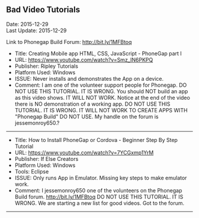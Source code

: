 ## Bad Video Tutorials ##
Date: 2015-12-29<br>
Last Update: 2015-12-29

Link to Phonegap Build Forum: http://bit.ly/1MFBtoq

* Title: Creating Mobile app HTML, CSS, JavaScript - PhoneGap part I
* URL: https://www.youtube.com/watch?v=Smz_IN6PKPQ
* Publisher: Ripley Tutorials
* Platform Used: Windows
* ISSUE: Never installs and demonstrates the App on a device.
* Comment: I am one of the volunteer support people for Phonegap. DO NOT USE THIS TUTORIAL. IT IS WRONG. You should NOT build an app as this video shows. IT WILL NOT WORK. Notice at the end of the video there is NO demonstration of a working app. DO NOT USE THIS TUTORIAL. IT IS WRONG. IT WILL NOT WORK TO CREATE APPS WITH "Phonegap Build" DO NOT USE. My handle on the forum is jessemonroy650.?

----

* Title: How to Install PhoneGap or Cordova - Beginner Step By Step Tutorial
* URL: https://www.youtube.com/watch?v=7YCGxmp1YrM
* Publisher: If Else Creators
* Platform Used: Windows
* Tools: Eclipse
* ISSUE: Only runs App in Emulator. Missing key steps to make emulator work.
* Comment: I jessemonroy650 one of the volunteers on the Phonegap Build forum. http://bit.ly/1MFBtoq DO NOT USE THIS TUTORIAL. IT IS WRONG. We are starting a new list for good videos. Got to the forum.

----

